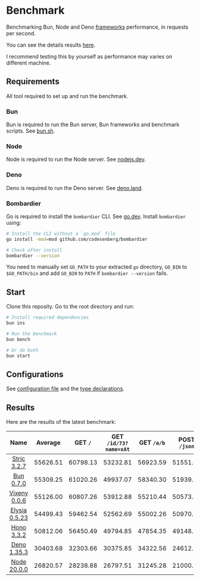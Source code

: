 # Benchmark
Benchmarking Bun, Node and Deno [frameworks](/src) performance, in requests per second.

You can see the details results [here](/results/index.md). 

I recommend testing this by yourself as performance may varies on different machine.

## Requirements
All tool required to set up and run the benchmark.

### Bun
Bun is required to run the Bun server, Bun frameworks and benchmark scripts. See [bun.sh](https://bun.sh).

### Node
Node is required to run the Node server. See [nodejs.dev](https://nodejs.dev).

### Deno
Deno is required to run the Deno server. See [deno.land](https://deno.land).

### Bombardier
Go is required to install the `bombardier` CLI. See [go.dev](https://go.dev).
Install `bombardier` using:
```bash
# Install the CLI without a `go.mod` file
go install -mod=mod github.com/codesenberg/bombardier

# Check after install
bombardier --version
```
You need to manually set `GO_PATH` to your extracted `go` directory, `GO_BIN` to `$GO_PATH/bin` and add `GO_BIN` to `PATH` if `bombardier --version` fails.

## Start
Clone this reposity. Go to the root directory and run:
```bash
# Install required dependencies
bun ins

# Run the benchmark
bun bench

# Or do both
bun start
```

## Configurations
See [configuration file](/config.ts) and the [type declarations](/lib/types.ts). 

## Results
Here are the results of the latest benchmark:

| Name | Average | GET `/` | GET `/id/73?name=xAt` | GET `/a/b` | POST `/json` |
|  :---: | :---: | :---: | :---: | :---: | :---: |
| [Stric 3.2.7](/results/Stric) | 55626.51 | 60798.13 | 53232.81 | 56923.59 | 51551.51 |
| [Bun 0.7.0](/results/Bun) | 55309.25 | 61020.26 | 49937.07 | 58340.30 | 51939.37 |
| [Vixeny 0.0.6](/results/Vixeny) | 55126.00 | 60807.26 | 53912.88 | 55210.44 | 50573.41 |
| [Elysia 0.5.23](/results/Elysia) | 54499.43 | 59462.54 | 52562.69 | 55002.26 | 50970.22 |
| [Hono 3.3.2](/results/Hono) | 50812.06 | 56450.49 | 49794.85 | 47854.35 | 49148.56 |
| [Deno 1.35.3](/results/Deno) | 30403.68 | 32303.66 | 30375.85 | 34322.56 | 24612.65 |
| [Node 20.0.0](/results/Node) | 26820.57 | 28238.88 | 26797.51 | 31245.28 | 21000.62 |